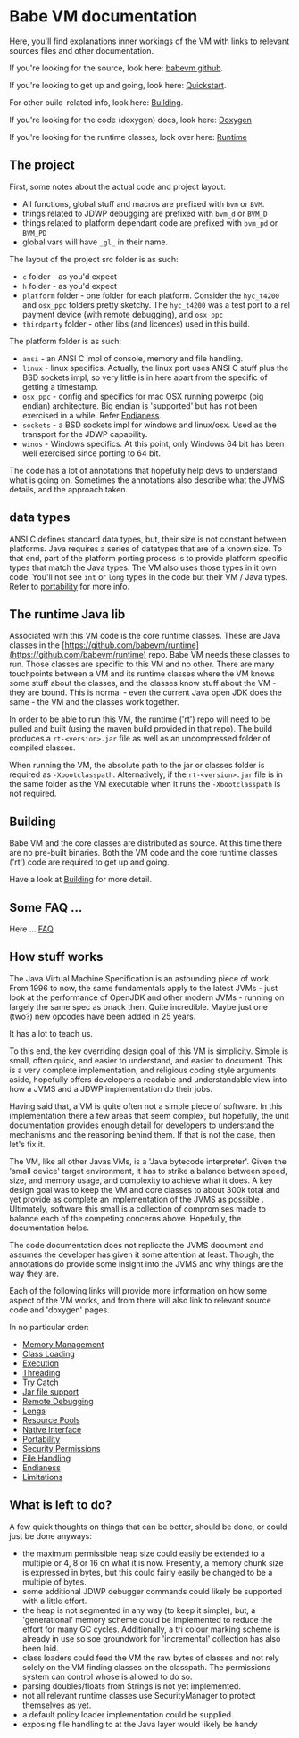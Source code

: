 # Babe VM documentation

Here, you'll find explanations inner workings of the VM with links to relevant sources files and other documentation.

If you're looking for the source, look here: [babevm github](https://github.com/babevm/babevm).

If you're looking to get up and going, look here: [Quickstart](./quickstart.md).

For other build-related info, look here: [Building](./build.md).

If you're looking for the code (doxygen) docs, look here: [Doxygen](./doxygen/html/index.html) 

If you're looking for the runtime classes, look over here: [Runtime](https://github.com/babevm/runtime)

## The project

First, some notes about the actual code and project layout:

* All functions, global stuff and macros are prefixed with `bvm` or `BVM`.  
* things related to JDWP debugging are prefixed with `bvm_d` or `BVM_D`
* things related to platform dependant code are prefixed with `bvm_pd` or `BVM_PD` 
* global vars will have `_gl_` in their name. 

The layout of the project src folder is as such:

* `c` folder - as you'd expect
* `h` folder - as you'd expect
* `platform` folder - one folder for each platform. Consider the `hyc_t4200` and `osx_ppc` folders pretty sketchy. The `hyc_t4200` was a test port to a rel payment device (with remote debugging), and `osx_ppc` 
* `thirdparty` folder - other libs (and licences) used in this build. 

The platform folder is as such:

* `ansi` - an ANSI C impl of console, memory and file handling.
* `linux` - linux specifics.  Actually, the linux port uses ANSI C stuff plus the BSD sockets impl, so very little is in here apart from the specific of getting a timestamp.
* `osx_ppc` - config and specifics for mac OSX running powerpc (big endian) architecture.  Big endian is 'supported' but has not been exercised in a while. Refer [Endianess](./endian.md).
* `sockets` - a BSD sockets impl for windows and linux/osx. Used as the transport for the JDWP capability.
* `winos` - Windows specifics.  At this point, only Windows 64 bit has been well exercised since porting to 64 bit.  

The code has a lot of annotations that hopefully help devs to understand what is going on.  Sometimes the annotations also describe what the JVMS details, and the approach taken.  

## data types

ANSI C defines standard data types, but, their size is not constant between platforms.  Java requires a series of datatypes that are of a known size.  To that end, part of the platform porting process is to provide platform specific types that match the Java types.  The VM also uses those types in it own code.  You'll not see `int` or `long` types in the code but their VM / Java types.  Refer to [portability](./portability.md) for more info.

## The runtime Java lib

Associated with this VM code is the core runtime classes.  These are Java classes in the [https://github.com/babevm/runtime](https://github.com/babevm/runtime) repo.  Babe VM needs these classes to run.  Those classes are specific to this VM and no other.  There are many touchpoints between a VM and its runtime classes where the VM knows some stuff about the classes, and the classes know stuff about the VM - they are bound.  This is normal - even the current Java open JDK does the same - the VM and the classes work together.

In order to be able to run this VM, the runtime ('rt') repo will need to be pulled and built (using the maven build provided in that repo).  The build produces a `rt-<version>.jar` file as well as an uncompressed folder of compiled classes.

When running the VM, the absolute path to the jar or classes folder is required as `-Xbootclasspath`.  Alternatively, if the `rt-<version>.jar` file is in the same folder as the VM executable when it runs the `-Xbootclasspath` is not required.

## Building

Babe VM and the core classes are distributed as source.  At this time there are no pre-built binaries.  Both the VM code and the core runtime classes ('rt') code are required to get up and going.

Have a look at [Building](./build.md) for more detail.

## Some FAQ ...

Here  ... [FAQ](./faq.md)

## How stuff works

The Java Virtual Machine Specification is an astounding piece of work.  From 1996 to now, the same fundamentals apply to the latest JVMs - just look at the performance of OpenJDK and other modern JVMs - running on largely the same spec as bnack then.  Quite incredible. Maybe just one (two?) new opcodes have been added in 25 years.

It has a lot to teach us.

To this end, the key overriding design goal of this VM is simplicity.  Simple is small, often quick, and easier to understand, and easier to document.  This is a very complete implementation, and religious coding style arguments aside, hopefully offers developers a readable and understandable view into how a JVMS and a JDWP implementation do their jobs.

Having said that, a VM is quite often not a simple piece of software.  In this implementation there a few areas that seem complex, but hopefully, the unit documentation provides enough detail for developers to understand the mechanisms and the reasoning behind them.  If that is not the case, then let's fix it.

The VM, like all other Javas VMs, is a 'Java bytecode interpreter'.  Given the 'small device' target environment, it has to strike a balance between speed, size, and memory usage, and complexity to achieve what it does.  A key design goal was to keep the VM and core classes to about 300k total and yet provide as complete an implementation of the JVMS as possible .  Ultimately, software this small is a collection of compromises made to balance each of the competing concerns above.  Hopefully, the documentation helps.

The code documentation does not replicate the JVMS document and assumes the developer has given it some attention at least.  Though, the annotations do provide some insight into the JVMS and why things are the way they are.

Each of the following links will provide more information on how some aspect of the VM works, and from there will also link to relevant source code and 'doxygen' pages.

In no particular order:

* [Memory Management](./memory.md)
* [Class Loading](./class_loading.md)
* [Execution](./interpreter.md)
* [Threading](./threads.md)
* [Try Catch](./trycatch.md)
* [Jar file support](./jarfiles.md)
* [Remote Debugging](./debugger.md)
* [Longs](./longs.md)
* [Resource Pools](./pools.md)
* [Native Interface](./native_interface.md)
* [Portability](./portability.md)
* [Security Permissions](./permissions.md)
* [File Handling](./file_handling.md)
* [Endianess](./endian.md)
* [Limitations](./limitations.md)

## What is left to do?

A few quick thoughts on things that can be better, should be done, or could just be done anyways:

* the maximum permissible heap size could easily be extended to a multiple or 4, 8 or 16 on what it is now.  Presently, a memory chunk size is expressed in bytes, but this could fairly easily be changed to be a multiple of bytes. 
* some additional JDWP debugger commands could likely be supported with a little effort.
* the heap is not segmented in any way (to keep it simple), but, a 'generational' memory scheme could be implemented to reduce the effort for many GC cycles.  Additionally, a tri colour marking scheme is already in use so soe groundwork for 'incremental' collection has also been laid. 
* class loaders could feed the VM the raw bytes of classes and not rely solely on the VM finding classes on the classpath.  The permissions system can control whose is allowed to do so.
* parsing doubles/floats from Strings is not yet implemented.
* not all relevant runtime classes use SecurityManager to protect themselves as yet.
* a default policy loader implementation could be supplied. 
* exposing file handling to at the Java layer would likely be handy 


